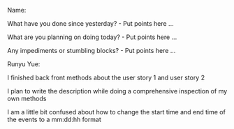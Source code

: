 Name:

What have you done since yesterday? - Put points here ...

What are you planning on doing today? - Put points here ...

Any impediments or stumbling blocks? - Put points here ...

Runyu Yue:

  I finished back front methods about the user story 1 and user story 2
  
  I plan to write the description while doing a comprehensive inspection of my own methods
  
  I am a little bit confused about how to change the start time and end time of the events to a mm:dd:hh format
